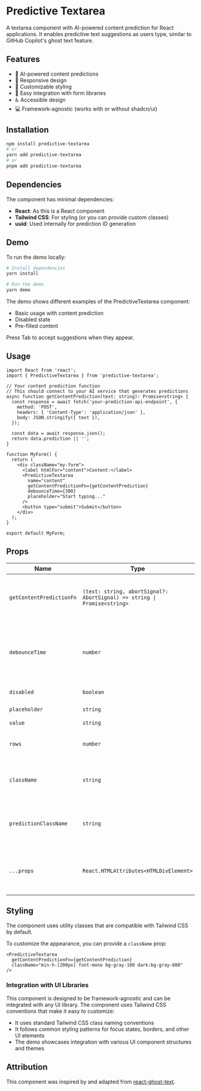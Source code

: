 # Predictive Textarea

A textarea component with AI-powered content prediction for React applications. It enables predictive text suggestions as users type, similar to GitHub Copilot's ghost text feature.

## Features

- 🤖 AI-powered content predictions
- 📱 Responsive design
- 🎨 Customizable styling
- 🧩 Easy integration with form libraries
- ♿ Accessible design
- 💻 Framework-agnostic (works with or without shadcn/ui)

## Installation

```bash
npm install predictive-textarea
# or
yarn add predictive-textarea
# or
pnpm add predictive-textarea
```

## Dependencies

The component has minimal dependencies:

- **React**: As this is a React component
- **Tailwind CSS**: For styling (or you can provide custom classes)
- **uuid**: Used internally for prediction ID generation

## Demo

To run the demo locally:

```bash
# Install dependencies
yarn install

# Run the demo
yarn demo
```

The demo shows different examples of the PredictiveTextarea component:
- Basic usage with content prediction
- Disabled state
- Pre-filled content

Press Tab to accept suggestions when they appear.

## Usage

```tsx
import React from 'react';
import { PredictiveTextarea } from 'predictive-textarea';

// Your content prediction function
// This should connect to your AI service that generates predictions
async function getContentPrediction(text: string): Promise<string> {
  const response = await fetch('your-prediction-api-endpoint', {
    method: 'POST',
    headers: { 'Content-Type': 'application/json' },
    body: JSON.stringify({ text }),
  });
  
  const data = await response.json();
  return data.prediction || '';
}

function MyForm() {
  return (
    <div className="my-form">
      <label htmlFor="content">Content:</label>
      <PredictiveTextarea
        name="content"
        getContentPredictionFn={getContentPrediction}
        debounceTime={300}
        placeholder="Start typing..."
      />
      <button type="submit">Submit</button>
    </div>
  );
}

export default MyForm;
```

## Props

| Name | Type | Required | Description |
|------|------|----------|-------------|
| `getContentPredictionFn` | `(text: string, abortSignal?: AbortSignal) => string \| Promise<string>` | Yes | Function that returns prediction text based on user input |
| `debounceTime` | `number` | No | Time to wait after typing stops before fetching predictions (ms) |
| `disabled` | `boolean` | No | Disables the textarea |
| `placeholder` | `string` | No | Placeholder text |
| `value` | `string` | No | Initial value |
| `rows` | `number` | No | Number of rows to display (default: 1) |
| `className` | `string` | No | Additional CSS classes for the textarea container |
| `predictionClassName` | `string` | No | Additional CSS classes for the prediction text |
| `...props` | `React.HTMLAttributes<HTMLDivElement>` | No | Any other props are passed to the underlying div |


## Styling

The component uses utility classes that are compatible with Tailwind CSS by default.

To customize the appearance, you can provide a `className` prop:

```tsx
<PredictiveTextarea
  getContentPredictionFn={getContentPrediction}
  className="min-h-[200px] font-mono bg-gray-100 dark:bg-gray-800"
/>
```

### Integration with UI Libraries

This component is designed to be framework-agnostic and can be integrated with any UI library. The component uses Tailwind CSS conventions that make it easy to customize:

- It uses standard Tailwind CSS class naming conventions
- It follows common styling patterns for focus states, borders, and other UI elements
- The demo showcases integration with various UI component structures and themes

## Attribution

This component was inspired by and adapted from [react-ghost-text](https://github.com/agdhruv/react-ghost-text).
